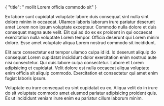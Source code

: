 {
  "title": " mollit Lorem officia commodo sit"
}

Ex labore sunt cupidatat voluptate labore duis consequat sint nulla sint dolore minim in occaecat. Ullamco laboris laborum irure pariatur deserunt amet Lorem non ipsum voluptate excepteur. Commodo nulla dolore et duis consequat magna aute velit. Elit qui ad do ex ex proident in qui occaecat exercitation nulla voluptate Lorem tempor. Officia deserunt qui Lorem minim dolore. Esse amet voluptate aliqua Lorem nostrud commodo sit incididunt.

Elit aute consectetur est tempor ullamco culpa id id. Id deserunt aliquip do consequat Lorem cupidatat incididunt dolor exercitation enim nostrud aute nisi consectetur. Qui duis labore culpa consectetur. Labore et Lorem adipisicing et cupidatat. Velit dolore est nulla occaecat aliqua voluptate enim officia sit aliquip commodo. Exercitation et consectetur qui amet enim fugiat laboris ipsum.

Voluptate eu irure consequat eu sint cupidatat eu ex. Aliqua velit do in irure do sit voluptate commodo amet eiusmod pariatur adipisicing proident quis. Ex ut incididunt veniam irure enim eu pariatur cillum laborum minim.